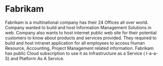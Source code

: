 # Fabrikam
Fabrikam is a multinational company has their 24 Offices all over world.  Company wanted to build and host Information Management Solutions in web. Company also wants to  host internet public web site for their potential customers to know about products and services provided. They required to build and host intranet application for all employees to access Human Resource, Accounting, Project Management related information.  Fabrikam has public  Cloud subscription to use it as Infrastructure as a Service ( I-a-a-S) and Platform As A Service.
